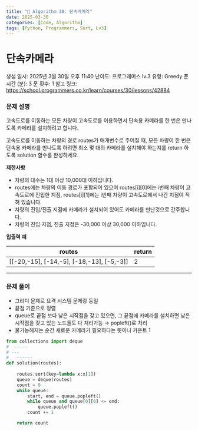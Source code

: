 ```yaml
---
title: "🧠 Algorithm 30: 단속카메라"
date: 2025-03-30
categories: [Code, Algorithm]
tags: [Python, Programmers, Sort, Lv3]
---
```


# 단속카메라

생성 일시: 2025년 3월 30일 오후 11:40
난이도: 프로그래머스 lv.3
유형: Greedy
푼 시간 (분): 3
푼 횟수: 1
참고 링크: https://school.programmers.co.kr/learn/courses/30/lessons/42884

### **문제 설명**

고속도로를 이동하는 모든 차량이 고속도로를 이용하면서 단속용 카메라를 한 번은 만나도록 카메라를 설치하려고 합니다.

고속도로를 이동하는 차량의 경로 routes가 매개변수로 주어질 때, 모든 차량이 한 번은 단속용 카메라를 만나도록 하려면 최소 몇 대의 카메라를 설치해야 하는지를 return 하도록 solution 함수를 완성하세요.

**제한사항**

- 차량의 대수는 1대 이상 10,000대 이하입니다.
- routes에는 차량의 이동 경로가 포함되어 있으며 routes[i][0]에는 i번째 차량이 고속도로에 진입한 지점, routes[i][1]에는 i번째 차량이 고속도로에서 나간 지점이 적혀 있습니다.
- 차량의 진입/진출 지점에 카메라가 설치되어 있어도 카메라를 만난것으로 간주합니다.
- 차량의 진입 지점, 진출 지점은 -30,000 이상 30,000 이하입니다.

**입출력 예**

| routes | return |
| --- | --- |
| [[-20,-15], [-14,-5], [-18,-13], [-5,-3]] | 2 |

---

### 문제 풀이

- 그리디 문제로 요격 시스템 문제랑 동일
- 끝점 기준으로 정렬
- queue로 끝점 보다 낮은 시작점을 갖고 있으면, 그 끝점에 카메라를 설치하면 낮은 시작점을 갖고 있는 노드들도 다 처리가능 → popleft()로 처리
- 불가능해지는 순간 새로운 카메라가 필요하다는 뜻이니 카운트 1

```python
from collections import deque
#  -----
# ---
#   ------
def solution(routes):
    
    routes.sort(key=lambda x:x[1])
    queue = deque(routes)
    count = 0
    while queue:
        start, end = queue.popleft()
        while queue and queue[0][0] <= end:
            queue.popleft()
        count += 1

    return count
```